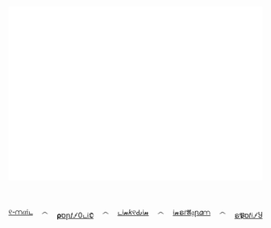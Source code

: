 ###

![alt text](./assets/smiley.png)
<p style="display: flex; justify-content: space-between; margin-top: 50px;">
<span><a href="mailto:josephrvalle@gmail.com">୧-⩋𝛼𝔦ட</a></span>
<span>෴</span>
<span><a href="https://other-exotica.net">𝛒סꞃ𝑡🝡0ட𝔦𝕺</a></span>
<span>෴</span>
<span><a href="https://linkedin.com/in/joeyvalley">ட𝔦𝓷𝑘୧Ԃ𝔦𝓷</a></span>
<span>෴</span>
<span><a href="https://instagram.com/joeyvalley">𝔦𝓷ຣ𝑡𝕬𝔤ꞃ𝛼⩋</a></span>
<span>෴</span>
<span><a href="https://open.spotify.com/user/joyvale?si=8a4f5b10b9884baa">ຣ𝕻ס𝑡𝔦🝡Ⴘ</a></span>
</p>
